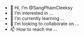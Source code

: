 - 👋 Hi, I’m @SangPhamCleeksy
- 👀 I’m interested in ...
- 🌱 I’m currently learning ...
- 💞️ I’m looking to collaborate on ...
- 📫 How to reach me ...

<!---
SangPhamCleeksy/SangPhamCleeksy is a ✨ special ✨ repository because its `README.md` (this file) appears on your GitHub profile.
You can click the Preview link to take a look at your changes.
--->
